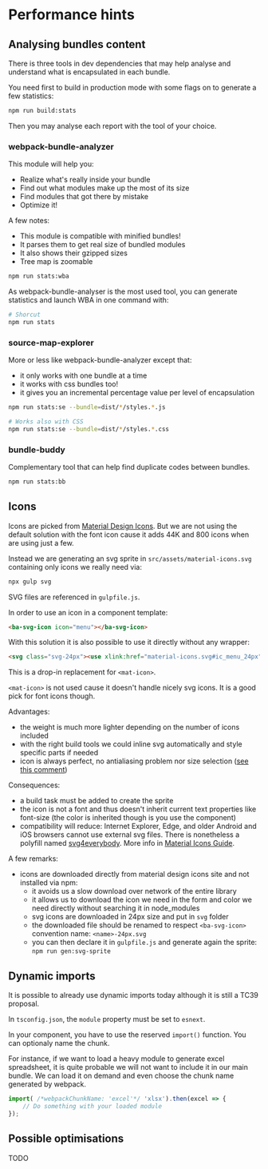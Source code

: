 
# Performance hints

## Analysing bundles content

There is three tools in dev dependencies that may help analyse and understand what is encapsulated in each bundle.

You need first to build in production mode with some flags on to generate a few statistics:

```bash
npm run build:stats
```

Then you may analyse each report with the tool of your choice.

### webpack-bundle-analyzer

This module will help you:

- Realize what's really inside your bundle
- Find out what modules make up the most of its size
- Find modules that got there by mistake
- Optimize it!

A few notes:

- This module is compatible with minified bundles!
- It parses them to get real size of bundled modules
- It also shows their gzipped sizes
- Tree map is zoomable

```bash
npm run stats:wba
```

As webpack-bundle-analyser is the most used tool, you can generate statistics and launch WBA in one command with:

```bash
# Shorcut
npm run stats
```

### source-map-explorer

More or less like webpack-bundle-analyzer except that:

- it only works with one bundle at a time
- it works with css bundles too!
- it gives you an incremental percentage value per level of encapsulation

```bash
npm run stats:se --bundle=dist/*/styles.*.js

# Works also with CSS
npm run stats:se --bundle=dist/*/styles.*.css
```

### bundle-buddy

Complementary tool that can help find duplicate codes between bundles.

```bash
npm run stats:bb
```

## Icons

Icons are picked from [Material Design Icons]. But we are not using the default solution with the font icon cause it adds 44K and 800 icons when are using just a few.

Instead we are generating an svg sprite in `src/assets/material-icons.svg` containing only icons we really need via:

```bash
npx gulp svg
```

SVG files are referenced in `gulpfile.js`.

In order to use an icon in a component template:

```html
<ba-svg-icon icon="menu"></ba-svg-icon>
```

With this solution it is also possible to use it directly without any wrapper:

```html
<svg class="svg-24px"><use xlink:href="material-icons.svg#ic_menu_24px"></use></svg>
```

This is a drop-in replacement for `<mat-icon>`.

`<mat-icon>` is not used cause it doesn't handle nicely svg icons. It is a good pick for font icons though.

Advantages:

- the weight is much more lighter depending on the number of icons included
- with the right build tools we could inline svg automatically and style specific parts if needed
- icon is always perfect, no antialiasing problem nor size selection ([see this comment](https://github.com/google/material-design-icons/issues/582#issuecomment-287492782))

Consequences:

- a build task must be added to create the sprite
- the icon is not a font and thus doesn't inherit current text properties like font-size (the color is inherited though is you use the component)
- compatibility will reduce: Internet Explorer, Edge, and older Android and iOS browsers cannot use external svg files. There is nonetheless a polyfill named [svg4everybody](https://github.com/jonathantneal/svg4everybody). More info in [Material Icons Guide].

A few remarks:

- icons are downloaded directly from material design icons site and not installed via npm:
    - it avoids us a slow download over network of the entire library
    - it allows us to download the icon we need in the form and color we need directly without searching it in node_modules
    - svg icons are downloaded in 24px size and put in `svg` folder
    - the downloaded file should be renamed to respect `<ba-svg-icon>` convention name: `<name>-24px.svg`
    - you can then declare it in `gulpfile.js` and generate again the sprite: `npm run gen:svg-sprite`

## Dynamic imports

It is possible to already use dynamic imports today although it is still a TC39 proposal. 

In `tsconfig.json`, the `module` property must be set to `esnext`.

In your component, you have to use the reserved `import()` function. You can optionaly name the chunk.

For instance, if we want to load a heavy module to generate excel spreadsheet, it is quite probable we will not want to include it
in our main bundle. We can load it on demand and even choose the chunk name generated by webpack.

```typescript
import( /*webpackChunkName: 'excel'*/ 'xlsx').then(excel => {
    // Do something with your loaded module
});
```

## Possible optimisations

TODO

[SVG sprite]: https://github.com/google/material-design-icons/tree/master/sprites
[Material Design Icons]: https://github.com/google/material-design-icons
[Material Icons Guide]: http://google.github.io/material-design-icons/
[Material Icons]: https://github.com/marella/material-icons

